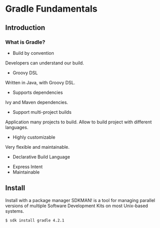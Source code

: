 # Gradle Fundamentals

## Introduction

### What is Gradle?

* Build by convention

Developers can understand our build.

* Groovy DSL

Written in Java, with Groovy DSL.

* Supports dependencies

Ivy and Maven dependencies.

* Support multi-project builds

Application many projects to build.
Allow to build project with different languages.

* Highly customizable

Very flexible and maintainable.

* Declarative Build Language

- Express Intent
- Maintainable


## Install

Install with a package manager
SDKMAN! is a tool for managing parallel versions of multiple Software Development Kits on most Unix-based systems.

```
$ sdk install gradle 4.2.1

```
